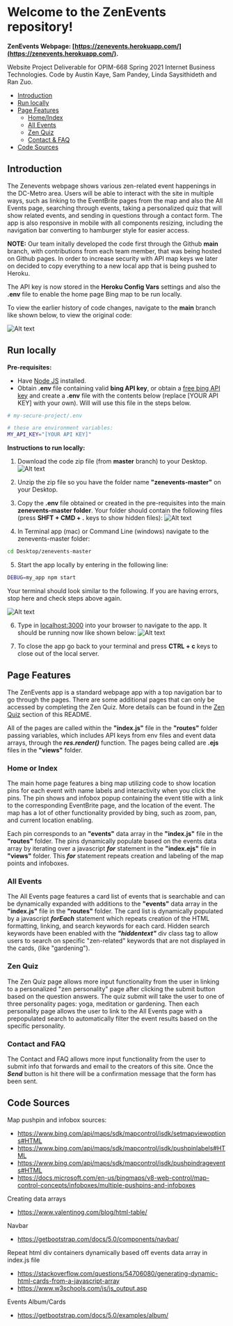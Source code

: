 # Welcome to the ZenEvents repository!
**ZenEvents Webpage: [https://zenevents.herokuapp.com/](https://zenevents.herokuapp.com/).** 

Website Project Deliverable for OPIM-668 Spring 2021 Internet Business Technologies.  Code by Austin Kaye, Sam Pandey, Linda Saysithideth and Ran Zuo.

- [Introduction](#introduction)
- [Run locally](#run-locally)
- [Page Features](#page-features)
    - [Home/Index](#home-or-index)
    - [All Events](#all-events)
    - [Zen Quiz](#zen-quiz)
    - [Contact & FAQ](#contact-and-faq)
- [Code Sources](#code-sources)

## Introduction
The Zenevents webpage shows various zen-related event happenings in the DC-Metro area.  Users will be able to interact with the site in multiple ways, such as linking to the EventBrite pages from the map and also the All Events page, searching through events, taking a personalized quiz that will show related events, and sending in questions through a contact form.  The app is also responsive in mobile with all components resizing, including the navigation bar converting to hamburger style for easier access.

**NOTE:** Our team initally developed the code first through the Github **main** branch, with contributions from each team member, that was being hosted on Github pages.  In order to increase security with API map keys we later on decided to copy everything to a new local app that is being pushed to Heroku.  

The API key is now stored in the **Heroku Config Vars** settings and also the **.env** file to enable the home page Bing map to be run locally.  

To view the earlier history of code changes, navigate to the **main** branch like shown below, to view the original code:

![Alt text](/public/images/mainBranch.png?raw=true "Optional Title")

## Run locally
**Pre-requisites:**
+ Have [Node JS](https://github.com/prof-rossetti/internet-technologies/blob/main/notes/javascript/node.md) installed.
+ Obtain **.env** file containing valid **bing API key**, or obtain a [free bing API key](http://mapsforenterprise.binginternal.com/en-us/maps/create-a-bing-maps-key) and create a **.env** file with the contents below (replace [YOUR API KEY] with your own).  Will will use this file in the steps below.

```` sh
# my-secure-project/.env

# these are environment variables:
MY_API_KEY="[YOUR API KEY]"
````

**Instructions to run locally:**
1. Download the code zip file (from **master** branch) to your Desktop.
![Alt text](/public/images/downloadZip.png?raw=true "Optional Title")

2. Unzip the zip file so you have the folder name **"zenevents-master"** on your Desktop.

3. Copy the **.env** file obtained or created in the pre-requisites into the main **zenevents-master folder**.  Your folder should contain the following files (press **SHFT + CMD + .** keys to show hidden files):
![Alt text](/public/images/files.png?raw=true "Optional Title")

4. In Terminal app (mac) or Command Line (windows) navigate to the zenevents-master folder:
```` sh
cd Desktop/zenevents-master
````

5. Start the app locally by entering in the following line:
```` sh
DEBUG=my_app npm start 
````

Your terminal should look similar to the following.  If you are having errors, stop here and check steps above again.

![Alt text](/public/images/startApp.png?raw=true "Optional Title")

6. Type in [localhost:3000](http://localhost:3000/) into your browser to navigate to the app.  It should be running now like shown below:
![Alt text](/public/images/runningApp.png?raw=true "Optional Title")

7. To close the app go back to your terminal and press **CTRL + c** keys to close out of the local server.

## Page Features
The ZenEvents app is a standard webpage app with a top navigation bar to go through the pages.  There are some additional pages that can only be accessed by completing the Zen Quiz.  More details can be found in the [Zen Quiz](#zen-quiz) section of this README. 

All of the pages are called within the **"index.js"** file in the **"routes"** folder passing variables, which includes API keys from env files and event data arrays, through the ***res.render()*** function.  The pages being called are **.ejs** files in the **"views"** folder.

### Home or Index
The main home page features a bing map utilizing code to show location pins for each event with name labels and interactivity when you click the pins.  The pin shows and infobox popup containing the event title with a link to the corresponding EventBrite page, and the location of the event.  The map has a lot of other functionality provided by bing, such as zoom, pan, and current location enabling.

Each pin corresponds to an **"events"** data array in the **"index.js"** file in the **"routes"** folder.  The pins dynamically populate based on the events data array by iterating over a javascript ***for*** statement in the **"index.ejs"** file in **"views"** folder.  This ***for*** statement repeats creation and labeling of the map points and infoboxes.

### All Events
The All Events page features a card list of events that is searchable and can be dynamically expanded with additions to the **"events"** data array in the **"index.js"** file in the **"routes"** folder.  The card list is dynamically populated by a javascript ***forEach*** statement which repeats creation of the HTML formatting, linking, and search keywords for each card.  Hidden search keywords have been enabled with the ***"hiddentext"*** div class tag to allow users to search on specific "zen-related" keywords that are not displayed in the cards, (like "gardening").

### Zen Quiz
The Zen Quiz page allows more input functionality from the user in linking to a personalized "zen personality" page after clicking the submit button based on the question answers.  The quiz submit will take the user to one of three personality pages: yoga, meditation or gardening.  Then each personality page allows the user to link to the All Events page with a prepopulated search to automatically filter the event results based on the specific personality.

### Contact and FAQ
The Contact and FAQ allows more input functionality from the user to submit info that forwards and email to the creators of this site.  Once the ***Send*** button is hit there will be a confirmation message that the form has been sent.

## Code Sources
Map pushpin and infobox sources:
+ https://www.bing.com/api/maps/sdk/mapcontrol/isdk/setmapviewoptions#HTML
+ https://www.bing.com/api/maps/sdk/mapcontrol/isdk/pushpinlabels#HTML
+ https://www.bing.com/api/maps/sdk/mapcontrol/isdk/pushpindragevents#HTML
+ https://docs.microsoft.com/en-us/bingmaps/v8-web-control/map-control-concepts/infoboxes/multiple-pushpins-and-infoboxes

Creating data arrays
+ https://www.valentinog.com/blog/html-table/

Navbar
+ https://getbootstrap.com/docs/5.0/components/navbar/

Repeat html div containers dynamically based off events data array in index.js file
+ https://stackoverflow.com/questions/54706080/generating-dynamic-html-cards-from-a-javascript-array
+ https://www.w3schools.com/js/js_output.asp

Events Album/Cards
+ https://getbootstrap.com/docs/5.0/examples/album/